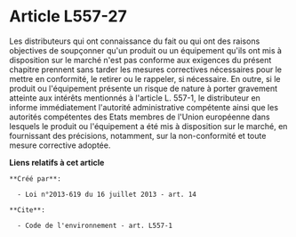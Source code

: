 # Article L557-27

Les distributeurs qui ont connaissance du fait ou qui ont des raisons objectives de soupçonner qu'un produit ou un équipement
qu'ils ont mis à disposition sur le marché n'est pas conforme aux exigences du présent chapitre prennent sans tarder les
mesures correctives nécessaires pour le mettre en conformité, le retirer ou le rappeler, si nécessaire. En outre, si le
produit ou l'équipement présente un risque de nature à porter gravement atteinte aux intérêts mentionnés à l'article L.
557-1, le distributeur en informe immédiatement l'autorité administrative compétente ainsi que les autorités compétentes des
Etats membres de l'Union européenne dans lesquels le produit ou l'équipement a été mis à disposition sur le marché, en
fournissant des précisions, notamment, sur la non-conformité et toute mesure corrective adoptée.

**Liens relatifs à cet article**

	**Créé par**:

	  - Loi n°2013-619 du 16 juillet 2013 - art. 14

	**Cite**:

	  - Code de l'environnement - art. L557-1
